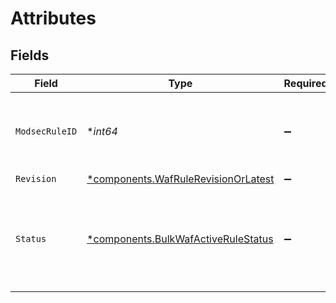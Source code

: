 # Attributes


## Fields

| Field                                                                                 | Type                                                                                  | Required                                                                              | Description                                                                           |
| ------------------------------------------------------------------------------------- | ------------------------------------------------------------------------------------- | ------------------------------------------------------------------------------------- | ------------------------------------------------------------------------------------- |
| `ModsecRuleID`                                                                        | **int64*                                                                              | :heavy_minus_sign:                                                                    | The ModSecurity rule ID of the associated rule revision.                              |
| `Revision`                                                                            | [*components.WafRuleRevisionOrLatest](../../models/shared/wafrulerevisionorlatest.md) | :heavy_minus_sign:                                                                    | N/A                                                                                   |
| `Status`                                                                              | [*components.BulkWafActiveRuleStatus](../../models/shared/bulkwafactiverulestatus.md) | :heavy_minus_sign:                                                                    | Describes the behavior for the particular rule revision within this firewall version. |
